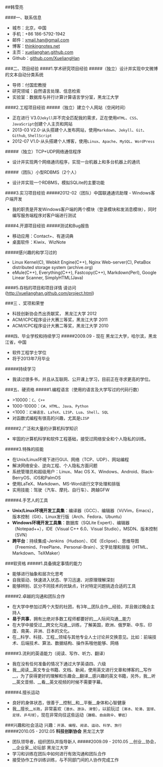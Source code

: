 ##韩雪亮

####一、联系信息
* 城市：北京，中国  
* 手机：+86 186-5792-1942  
* 邮件：[xmail.han@gmail.com](mailto:xmail.han@gmail.com)  
* 博客：[thinkingnotes.net](http://tinkingnotes.net)  
* 主页：[xuelianghan.github.com](http://xuelianghan.github.com)  
* Github：[github.com/XueliangHan](htp://xuelianghan.github.com)  


###二、项目经验
####1.学术研究项目经验
#####（独立）设计并实现中文微博的文本自动分类系统
* 导师：付国宏教授  
* 研究领域：自然语言处理、信息检索  
* 实验室：数据库与并行计算计算语言学分室，黑龙江大学   

####2.工程项目经验
#####（独立）建立个人网站（空闲时间）
* 正在进行 V3.0`Jekyll`并不完全匹配我的需求，正在使用`HTML`、`CSS`、`JavaScript`创建个人主页和网站
* 2013-03 V2.0-从头搭建个人发布网站，使用`Markdown`、`Jekyll`、`Git`、`Github`, `ShellScript`
* 2012-07 V1.0-从头搭建个人博客，使用`Linux`、`Apache`、`MySQL`、`WordPress`

#####（独立）TCP+UDP网络通信程序
* 设计并实现两个网络通讯程序，实现一台机器上和多台机器上的通讯

#####（团队）小型RDBMS（2个人）
* 设计并实现一个RDBMS，模拟SQLite的主要功能

####3.实习项目经验
#####2012-02（团队）中国联通通讯助理 - Windows客户端开发
* 我的职责是开发Windows客户端的两个模块（登录模块和发消息模块），同时编写服务端程序对客户端进行测试

####4.开源项目经验
#####测试和Bug报告
* 移动应用：Contact+、有道词典
* 桌面软件：Kiwix、WizNote

#####感兴趣的和学习过的
*  Linux Kernel(C), Webkit Engine(C++), Nginx Web-server(C), PetaBox distributed storage system (archive.org)
*  eMule(C++), Everything(C++), Fastcopy(C++), Markdown(Perl), Google Linear Scanner, SimplyHTML(Java)

####5.存档的项目和项目详情
请访问 (http://xuelianghan.github.com/project.html)   



###三 、奖项和荣誉
* 科技创新协会杰出贡献奖，    黑龙江大学 2012
* ACM/ICPC程序设计大赛三等奖，黑龙江大学 2011
* ACM/ICPC程序设计大赛二等奖，黑龙江大学 2010



###四、毕业学校和持续学习
#####2009.09 - 现在 黑龙江大学，哈尔滨，黑龙江省，中国  
* 软件工程学士学位  
* 将于2013年7月毕业  

#####持续学习
* 我读过很多书，并且从互联网、公开课上学习，目前正在寻求更高的学位。



###五、硬资格
#####1.编程语言（使用的语言及大学写过的代码行数）
* \>10000：`C`、`C++`
* 1000-10000：`C#`、`HTML`、`Java`、`Python`
* <1000：`汇编语言`、`LaTeX`、`LISP`、`Lua`、`Shell`、`SQL`
* 对函数式编程有很高的兴趣，尤其是`LISP`

#####2.广泛和大量的计算机科学知识
* 牢固的计算机科学和软件工程基础，接受过网络安全和个人隐私的训练。

#####3.特殊的技能
* 在Unix/Linux环境下进行GUI、网络（TCP、UDP）、网站编程
* 解决网络安全、逆向工程、个人隐私方面问题
* 系统管理员和超级用户：Linux、Mac OS X、Windows、Android、Black-BerryOS、iOS和PalmOS
* 使用LaTeX、Markdown、MS-Word进行文字处理和排版
* 实用技能：驾驶（汽车、摩托、自行车）、跨越GFW

#####4.手艺人的工具
* __Unix/Linux环境开发工具集__：编译器（GCC）、编辑器（Vi/Vim，Emacs），版本控制（Git）、Linux发行版（Arch、Fedora、Ubuntu）
* __Windows环境开发工具集__：数据库（SQLite Expert）、编辑器（Notepad++），IDE（Visual C++ 6.0、Visual Studio），MSDN、版本控制（SVN）
* __跨平台__：持续集成-Jenkins（Hudson）、IDE（Eclipse）、思维导图（Freemind、FreePlane、Personal-Brain）、文字处理和排版（HTML、Markdown、TeXMaker）



###软资格
#####1.具备搞定事情的能力
* 能够进行抽象和层次化思考
* 自我驱动、快速进入状态、学习迅速、对原理理解深刻
* 能够辨别、区分不同技术的优缺点，针对特定问题挑选合适的工具

#####2.卓越的沟通和团队合作
* 在大学中参加过两个大型的社团，有3年__团队合作__经验，并且做过晚会主持人
* __易于共事__，拥有比绝对多数工程师都要好的__人际间沟通__能力
* 在大学中接受过__跨文化沟通__训练，了解美国，欧洲、俄罗斯、中东、印度、南美、非洲、日本的文化。
* 在__科学、科技、工程__领域与其他专业人士讨论并交换意见。比如：前端技术、后端技术、算法、数据结构、操作系哦他能够、网络

#####3.流利的英语能力（阅读、写作、听力、翻译）
* 我在没有任何准备的情况下通过大学英语四、六级
* 我__阅读__英文专业书籍、文档、新闻，使用英文进行文章和博客的__写作__，为了获得更好的理解和乐趣会__翻译__感兴趣的英文书籍，另外，我__听__英文音频、__看__英文视频的时候不需要字幕。

#####4.擅长运动
* 良好的身体状态，很善于__控制__和__平衡__身体和心智健康
* 我__擅长__`长跑`，非常喜欢（`潜水`、`游泳`、`滑雪`），以前玩过（`滑冰`、`轮滑`、`篮球`、`足球`、`乒乓球`），现在非常向往这些运动（`蹦极`、`自由跳伞`、`攀岩`）



###兴趣和社会活动
兴趣：`开源`、`编程`、`阅读`、`运动`、`科学`、`旅行`  
#####2010.05 - 2012.05 __科技创新协会__   黑龙江大学  
* 团队领导者，组织团队并指导新人
#####2009.09 - 2010.05 __创业__协会，__企业家__论坛部 黑龙江大学  
* 学习和训练在团队中如何进行有效沟通和团队合作  
* 接受协作工作训练训练，与不同部门间的人协作完成工作  
